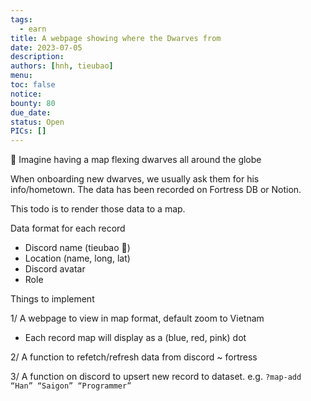 ```yaml
---
tags:
  - earn
title: A webpage showing where the Dwarves from
date: 2023-07-05
description:
authors: [hnh, tieubao]
menu:
toc: false
notice:
bounty: 80
due_date:
status: Open
PICs: []
---
```


👀 Imagine having a map flexing dwarves all around the globe

When onboarding new dwarves, we usually ask them for his info/hometown. The data has been recorded on Fortress DB or Notion.

This todo is to render those data to a map.

Data format for each record

- Discord name (tieubao 🧊)
- Location (name, long, lat)
- Discord avatar
- Role

Things to implement

1/ A webpage to view in map format, default zoom to Vietnam

- Each record map will display as a (blue, red, pink) dot

2/ A function to refetch/refresh data from discord ~ fortress

3/ A function on discord to upsert new record to dataset.
e.g. `?map-add “Han” “Saigon” “Programmer”`
